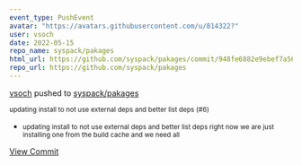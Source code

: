 ```yaml
---
event_type: PushEvent
avatar: "https://avatars.githubusercontent.com/u/814322?"
user: vsoch
date: 2022-05-15
repo_name: syspack/pakages
html_url: https://github.com/syspack/pakages/commit/948fe6882e9ebef7a56c421b4a32a178ebb6ad93
repo_url: https://github.com/syspack/pakages
---
```


<a href='https://github.com/vsoch' target='_blank'>vsoch</a> pushed to <a href='https://github.com/syspack/pakages' target='_blank'>syspack/pakages</a>

<small>updating install to not use external deps and better list deps (#6)

* updating install to not use external deps and better list deps
right now we are just installing one from the build cache and we need all</small>

<a href='https://github.com/syspack/pakages/commit/948fe6882e9ebef7a56c421b4a32a178ebb6ad93' target='_blank'>View Commit</a>